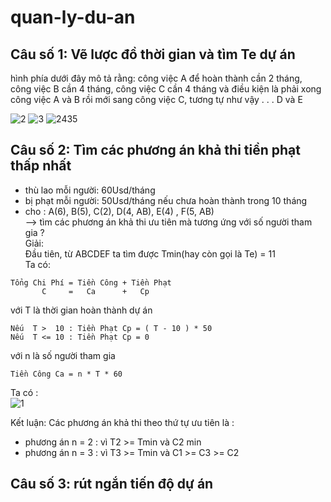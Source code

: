 # quan-ly-du-an
## Câu số 1: Vẽ lược đồ thời gian và tìm Te dự án
hình phía dưới đây mô tả rằng: công việc A để hoàn thành cần 2 tháng, công việc B cần 4 tháng, công việc C cần 4 tháng và điều kiện là phải xong công việc A và B rồi mới sang công việc C, tương tự như vậy . . . D và E  

![2](https://user-images.githubusercontent.com/86332370/153129594-8e7fc541-681d-4ca3-9151-855d068aa000.PNG)
![3](https://user-images.githubusercontent.com/86332370/153129652-e09b4329-8dae-4676-b22e-1b989e4f566a.PNG)
![2435](https://user-images.githubusercontent.com/86332370/153133477-d93a3e05-1c36-427f-958c-fa7e12dea758.png)


## Câu số 2: Tìm các phương án khả thi tiền phạt thấp nhất 
- thù lao mỗi người: 60Usd/tháng  
- bị phạt mỗi người: 50Usd/tháng nếu chưa hoàn thành trong 10 tháng  
- cho : A(6), B(5), C(2), D(4, AB), E(4) , F(5, AB)  
--> tìm các phương án khả thi ưu tiên mà tương ứng với số người tham gia ?  
Giải:  
Đầu tiên, từ ABCDEF ta tìm được Tmin(hay còn gọi là Te) = 11  
Ta có:  
```
Tổng Chi Phí = Tiền Công + Tiền Phạt  
       C     =   Ca      +   Cp
```
với T là thời gian hoàn thành dự án
```
Nếu  T >  10 : Tiền Phạt Cp = ( T - 10 ) * 50
Nếu  T <= 10 : Tiền Phạt Cp = 0
```
với n là số người tham gia
```
Tiền Công Ca = n * T * 60
```
Ta có :  
 ![1](https://user-images.githubusercontent.com/86332370/153129078-a389bde5-0d2f-44d3-8f0d-251eafad84a1.PNG)

Kết luận: Các phương án khả thi theo thứ tự ưu tiên là :
- phương án n = 2 : vì T2 >= Tmin và C2 min
- phương án n = 3 : vì T3 >= Tmin và C1 >= C3 >= C2  

## Câu số 3: rút ngắn tiến độ dự án

